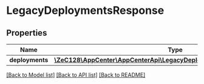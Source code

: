 # LegacyDeploymentsResponse

## Properties
Name | Type | Description | Notes
------------ | ------------- | ------------- | -------------
**deployments** | [**\ZeC128\AppCenter\AppCenterApi\LegacyDeploymentsResponseDeployments[]**](LegacyDeploymentsResponseDeployments.md) |  | [optional] 

[[Back to Model list]](../README.md#documentation-for-models) [[Back to API list]](../README.md#documentation-for-api-endpoints) [[Back to README]](../README.md)


